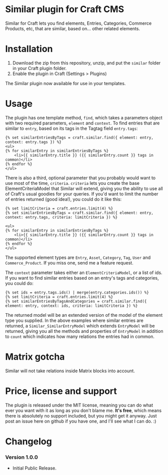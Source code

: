 # Similar plugin for Craft CMS

Similar for Craft lets you find elements, Entries, Categories, Commerce Products, etc, that are similar, based on... other related elements. 

# Installation
1. Download the zip from this repository, unzip, and put the `similar` folder in your Craft plugin folder.
2. Enable the plugin in Craft (Settings > Plugins)

The Similar plugin now available for use in your templates.

# Usage
The plugin has one template method, `find`, which takes a parameters object with two required parameters, `element` and `context`. To find entries that are similar to `entry`, based on its tags in the Tagtag field `entry.tags`:

    {% set similarEntriesByTags = craft.similar.find({ element: entry, context: entry.tags }) %}
    <ul>
    {% for similarEntry in similarEntriesByTags %}
        <li>{{ similarEntry.title }} ({{ similarEntry.count }} tags in common)</li>
    {% endfor %}
    </ul>
    
There is also a third, optional parameter that you probably would want to use most of the time, `criteria`. `criteria` lets you create the base ElementCriteriaModel that Similar will extend, giving you the ability to use all of Craft's usual goodies for your queries. If you'd want to limit the number of entries returned (good idea!), you could do it like this:

    {% set limitCriteria = craft.entries.limit(4) %}
    {% set similarEntriesByTags = craft.similar.find({ element: entry, context: entry.tags, criteria: limitCriteria }) %}
    
    <ul>
    {% for similarEntry in similarEntriesByTags %}
        <li>{{ similarEntry.title }} ({{ similarEntry.count }} tags in common)</li>
    {% endfor %}
    </ul>

The supported element types are `Entry`, `Asset`, `Category`, `Tag`, `User` and `Commerce_Product`. If you miss one, send me a feature request.

The `context` parameter takes either an `ElementCriteriaModel`, or a list of ids. If you want to find similar entries based on an entry's tags and categories, you could do:

    {% set ids = entry.tags.ids() | merge(entry.categories.ids()) %}
    {% set limitCriteria = craft.entries.limit(4) %}
    {% set similarEntriesByTagsAndCategories = craft.similar.find({ element: entry, context: ids, criteria: limitCriteria }) %}

The returned model will be an extended version of the model of the element type you supplied. In the above examples where similar entries are returned, a `Similar_SimilarEntryModel` which extends `EntryModel` will be returned, giving you all the methods and properties of `EntryModel` in addition to `count` which indicates how many relations the entries had in common.

# Matrix gotcha
Similar will not take relations inside Matrix blocks into account. 

# Price, license and support
The plugin is released under the MIT license, meaning you can do what ever you want with it as long as you don't blame me. **It's free**, which means there is absolutely no support included, but you might get it anyway. Just post an issue here on github if you have one, and I'll see what I can do. :)

# Changelog
### Version 1.0.0
 - Initial Public Release.